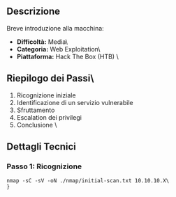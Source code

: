 
## Descrizione
Breve introduzione alla macchina:
- **Difficoltà:** Media\
- **Categoria:** Web Exploitation\
- **Piattaforma:** Hack The Box (HTB)
\
## Riepilogo dei Passi\
1. Ricognizione iniziale
2. Identificazione di un servizio vulnerabile
3. Sfruttamento
4. Escalation dei privilegi
5. Conclusione
\
## Dettagli Tecnici

### Passo 1: Ricognizione
```bash\
nmap -sC -sV -oN ./nmap/initial-scan.txt 10.10.10.X\
}
